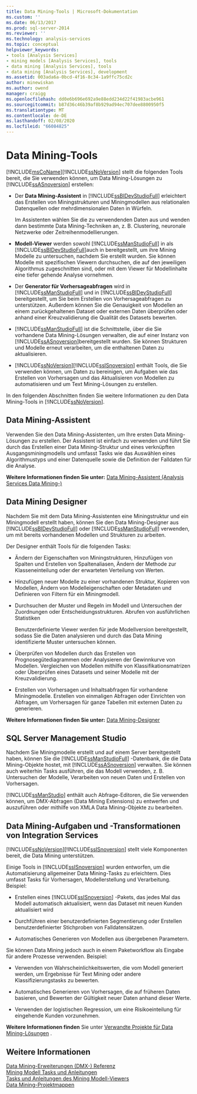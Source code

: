 ```yaml
---
title: Data Mining-Tools | Microsoft-Dokumentation
ms.custom: ''
ms.date: 06/13/2017
ms.prod: sql-server-2014
ms.reviewer: ''
ms.technology: analysis-services
ms.topic: conceptual
helpviewer_keywords:
- tools [Analysis Services]
- mining models [Analysis Services], tools
- data mining [Analysis Services], tools
- data mining [Analysis Services], development
ms.assetid: 003ada6a-0bcd-4f16-8c34-1a9ffc75cd2c
author: minewiskan
ms.author: owend
manager: craigg
ms.openlocfilehash: dd0e6b696e692a9e88edd234d22f41983acbe961
ms.sourcegitcommit: b87d36c46b39af8b929ad94ec707dee8800950f5
ms.translationtype: MT
ms.contentlocale: de-DE
ms.lasthandoff: 02/08/2020
ms.locfileid: "66084825"
---
```

# <a name="data-mining-tools"></a>Data Mining-Tools
  [!INCLUDE[msCoName](../../includes/msconame-md.md)][!INCLUDE[ssNoVersion](../../includes/ssnoversion-md.md)] stellt die folgenden Tools bereit, die Sie verwenden können, um Data Mining-Lösungen zu [!INCLUDE[ssASnoversion](../../includes/ssasnoversion-md.md)] erstellen:  
  
-   Der **Data Mining-Assistent** in [!INCLUDE[ssBIDevStudioFull](../../includes/ssbidevstudiofull-md.md)] erleichtert das Erstellen von Miningstrukturen und Miningmodellen aus relationalen Datenquellen oder mehrdimensionalen Daten in Würfeln.  
  
     Im Assistenten wählen Sie die zu verwendenden Daten aus und wenden dann bestimmte Data Mining-Techniken an, z. B. Clustering, neuronale Netzwerke oder Zeitreihenmodellierungen.  
  
-   **Modell-Viewer** werden sowohl [!INCLUDE[ssManStudioFull](../../includes/ssmanstudiofull-md.md)] in als [!INCLUDE[ssBIDevStudioFull](../../includes/ssbidevstudiofull-md.md)]auch in bereitgestellt, um ihre Mining Modelle zu untersuchen, nachdem Sie erstellt wurden.  Sie können Modelle mit spezifischen Viewern durchsuchen, die auf den jeweiligen Algorithmus zugeschnitten sind, oder mit dem Viewer für Modellinhalte eine tiefer gehende Analyse vornehmen.  
  
-   Der **Generator für Vorhersageabfragen** wird in [!INCLUDE[ssManStudioFull](../../includes/ssmanstudiofull-md.md)] und in [!INCLUDE[ssBIDevStudioFull](../../includes/ssbidevstudiofull-md.md)] bereitgestellt, um Sie beim Erstellen von Vorhersageabfragen zu unterstützen. Außerdem können Sie die Genauigkeit von Modellen an einem zurückgehaltenen Dataset oder externen Daten überprüfen oder anhand einer Kreuzvalidierung die Qualität des Datasets bewerten.  
  
-   
  [!INCLUDE[ssManStudioFull](../../includes/ssmanstudiofull-md.md)] ist die Schnittstelle, über die Sie vorhandene Data Mining-Lösungen verwalten, die auf einer Instanz von [!INCLUDE[ssASnoversion](../../includes/ssasnoversion-md.md)]bereitgestellt wurden. Sie können Strukturen und Modelle erneut verarbeiten, um die enthaltenen Daten zu aktualisieren.  
  
-   [!INCLUDE[ssNoVersion](../../includes/ssnoversion-md.md)][!INCLUDE[ssISnoversion](../../includes/ssisnoversion-md.md)] enthält Tools, die Sie verwenden können, um Daten zu bereinigen, um Aufgaben wie das Erstellen von Vorhersagen und das Aktualisieren von Modellen zu automatisieren und um Text Mining-Lösungen zu erstellen.  
  
 In den folgenden Abschnitten finden Sie weitere Informationen zu den Data Mining-Tools in [!INCLUDE[ssNoVersion](../../includes/ssnoversion-md.md)].  
  
## <a name="data-mining-wizard"></a>Data Mining-Assistent  
 Verwenden Sie den Data Mining-Assistenten, um Ihre ersten Data Mining-Lösungen zu erstellen. Der Assistent ist einfach zu verwenden und führt Sie durch das Erstellen einer Data Mining-Struktur und eines verknüpften Ausgangsminingmodells und umfasst Tasks wie das Auswählen eines Algorithmustyps und einer Datenquelle sowie die Definition der Falldaten für die Analyse.  
  
 **Weitere Informationen finden Sie unter:** [Data Mining-Assistent &#40;Analysis Services Data Mining-&#41;](data-mining-wizard-analysis-services-data-mining.md)  
  
## <a name="data-mining-designer"></a>Data Mining Designer  
 Nachdem Sie mit dem Data Mining-Assistenten eine Miningstruktur und ein Miningmodell erstellt haben, können Sie den Data Mining-Designer aus [!INCLUDE[ssBIDevStudioFull](../../includes/ssbidevstudiofull-md.md)] oder [!INCLUDE[ssManStudioFull](../../includes/ssmanstudiofull-md.md)] verwenden, um mit bereits vorhandenen Modellen und Strukturen zu arbeiten.  
  
 Der Designer enthält Tools für die folgenden Tasks:  
  
-   Ändern der Eigenschaften von Miningstrukturen, Hinzufügen von Spalten und Erstellen von Spaltenaliasen, Ändern der Methode zur Klasseneinteilung oder der erwarteten Verteilung von Werten.  
  
-   Hinzufügen neuer Modelle zu einer vorhandenen Struktur, Kopieren von Modellen, Ändern von Modelleigenschaften oder Metadaten und Definieren von Filtern für ein Miningmodell.  
  
-   Durchsuchen der Muster und Regeln im Modell und Untersuchen der Zuordnungen oder Entscheidungsstrukturen. Abrufen von ausführlichen Statistiken  
  
     Benutzerdefinierte Viewer werden für jede Modellversion bereitgestellt, sodass Sie die Daten analysieren und durch das Data Mining identifizierte Muster untersuchen können.  
  
-   Überprüfen von Modellen durch das Erstellen von Prognosegütediagrammen oder Analysieren der Gewinnkurve von Modellen. Vergleichen von Modellen mithilfe von Klassifikationsmatrizen oder Überprüfen eines Datasets und seiner Modelle mit der Kreuzvalidierung.  
  
-   Erstellen von Vorhersagen und Inhaltsabfragen für vorhandene Miningmodelle. Erstellen von einmaligen Abfragen oder Einrichten von Abfragen, um Vorhersagen für ganze Tabellen mit externen Daten zu generieren.  
  
 **Weitere Informationen finden Sie unter:** [Data Mining-Designer](data-mining-designer.md)  
  
## <a name="sql-server-management-studio"></a>SQL Server Management Studio  
 Nachdem Sie Miningmodelle erstellt und auf einem Server bereitgestellt haben, können Sie die [!INCLUDE[ssManStudioFull](../../includes/ssmanstudiofull-md.md)] -Datenbank, die die Data Mining-Objekte hostet, mit [!INCLUDE[ssASnoversion](../../includes/ssasnoversion-md.md)] verwalten. Sie können auch weiterhin Tasks ausführen, die das Modell verwenden, z. B. Untersuchen der Modelle, Verarbeiten von neuen Daten und Erstellen von Vorhersagen.  
  
 
  [!INCLUDE[ssManStudio](../../includes/ssmanstudio-md.md)] enthält auch Abfrage-Editoren, die Sie verwenden können, um DMX-Abfragen (Data Mining Extensions) zu entwerfen und auszuführen oder mithilfe von XMLA Data Mining-Objekte zu bearbeiten.  
  
## <a name="integration-services-data-mining-tasks-and-transformations"></a>Data Mining-Aufgaben und -Transformationen von Integration Services  
 [!INCLUDE[ssNoVersion](../../includes/ssnoversion-md.md)][!INCLUDE[ssISnoversion](../../includes/ssisnoversion-md.md)] stellt viele Komponenten bereit, die Data Mining unterstützen.  
  
 Einige Tools in [!INCLUDE[ssISnoversion](../../includes/ssisnoversion-md.md)] wurden entworfen, um die Automatisierung allgemeiner Data Mining-Tasks zu erleichtern. Dies umfasst Tasks für Vorhersagen, Modellerstellung und Verarbeitung. Beispiel:  
  
-   Erstellen eines [!INCLUDE[ssISnoversion](../../includes/ssisnoversion-md.md)] -Pakets, das jedes Mal das Modell automatisch aktualisiert, wenn das Dataset mit neuen Kunden aktualisiert wird  
  
-   Durchführen einer benutzerdefinierten Segmentierung oder Erstellen benutzerdefinierter Stichproben von Falldatensätzen.  
  
-   Automatisches Generieren von Modellen aus übergebenen Parametern.  
  
 Sie können Data Mining jedoch auch in einem Paketworkflow als Eingabe für andere Prozesse verwenden. Beispiel:  
  
-   Verwenden von Wahrscheinlichkeitswerten, die vom Modell generiert werden, um Ergebnisse für Text Mining oder andere Klassifizierungstasks zu bewerten.  
  
-   Automatisches Generieren von Vorhersagen, die auf früheren Daten basieren, und Bewerten der Gültigkeit neuer Daten anhand dieser Werte.  
  
-   Verwenden der logistischen Regression, um eine Risikoeinteilung für eingehende Kunden vorzunehmen.  
  
 **Weitere Informationen finden** Sie unter [Verwandte Projekte für Data Mining-Lösungen](data-mining-solutions.md) .  
  
## <a name="see-also"></a>Weitere Informationen  
 [Data Mining-Erweiterungen &#40;DMX-&#41; Referenz](/sql/dmx/data-mining-extensions-dmx-reference)   
 [Mining Modell Tasks und Anleitungen](mining-model-tasks-and-how-tos.md)   
 [Tasks und Anleitungen des Mining Modell-Viewers](mining-model-viewer-tasks-and-how-tos.md)   
 [Data Mining-Projektmappen](data-mining-solutions.md)  
  
  
